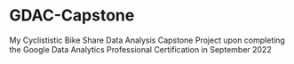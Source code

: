 # GDAC-Capstone
My Cyclististic Bike Share Data Analysis Capstone Project upon completing the Google Data Analytics Professional Certification in September 2022
